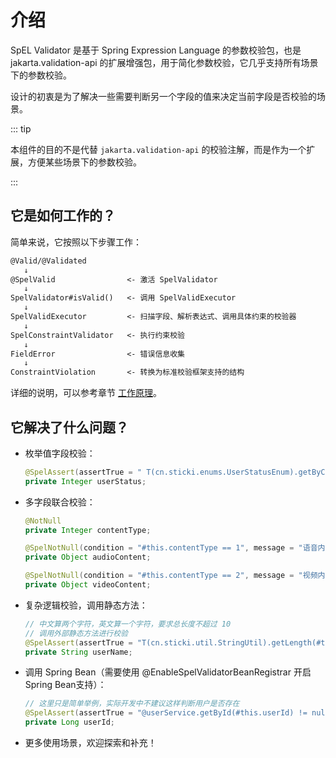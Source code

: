 # 介绍

SpEL Validator 是基于 Spring Expression Language 的参数校验包，也是 jakarta.validation-api 的扩展增强包，用于简化参数校验，它几乎支持所有场景下的参数校验。

设计的初衷是为了解决一些需要判断另一个字段的值来决定当前字段是否校验的场景。

::: tip

本组件的目的不是代替 `jakarta.validation-api` 的校验注解，而是作为一个扩展，方便某些场景下的参数校验。

:::

## 它是如何工作的？

简单来说，它按照以下步骤工作：

```md
@Valid/@Validated
   ↓
@SpelValid                <- 激活 SpelValidator
   ↓
SpelValidator#isValid()   <- 调用 SpelValidExecutor
   ↓
SpelValidExecutor         <- 扫描字段、解析表达式、调用具体约束的校验器
   ↓
SpelConstraintValidator   <- 执行约束校验
   ↓
FieldError                <- 错误信息收集
   ↓
ConstraintViolation       <- 转换为标准校验框架支持的结构
```

详细的说明，可以参考章节 [工作原理](principle.md)。

## 它解决了什么问题？

- 枚举值字段校验：
  ```java
  @SpelAssert(assertTrue = " T(cn.sticki.enums.UserStatusEnum).getByCode(#this.userStatus) != null ", message = "用户状态不合法")
  private Integer userStatus;
  ```

- 多字段联合校验：
  ```java
  @NotNull
  private Integer contentType;
  
  @SpelNotNull(condition = "#this.contentType == 1", message = "语音内容不能为空")
  private Object audioContent;
  
  @SpelNotNull(condition = "#this.contentType == 2", message = "视频内容不能为空")
  private Object videoContent;
  ```

- 复杂逻辑校验，调用静态方法：
  ```java
  // 中文算两个字符，英文算一个字符，要求总长度不超过 10
  // 调用外部静态方法进行校验
  @SpelAssert(assertTrue = "T(cn.sticki.util.StringUtil).getLength(#this.userName) <= 10", message = "用户名长度不能超过10")
  private String userName;
  ```

- 调用 Spring Bean（需要使用 @EnableSpelValidatorBeanRegistrar 开启Spring Bean支持）：
  ```java
  // 这里只是简单举例，实际开发中不建议这样判断用户是否存在
  @SpelAssert(assertTrue = "@userService.getById(#this.userId) != null", message = "用户不存在")
  private Long userId;
  ```

- 更多使用场景，欢迎探索和补充！
